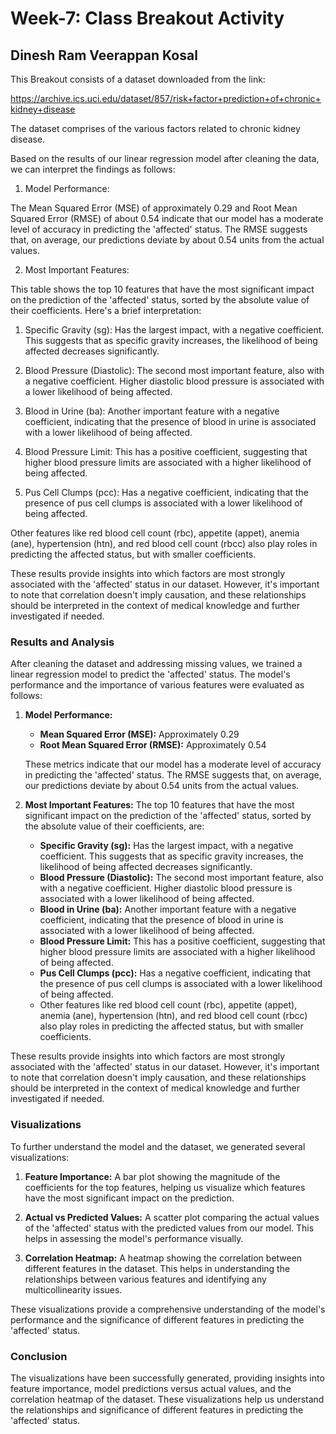# Week-7: Class Breakout Activity
## Dinesh Ram Veerappan Kosal

This Breakout consists of a dataset downloaded from the link:

https://archive.ics.uci.edu/dataset/857/risk+factor+prediction+of+chronic+kidney+disease

The dataset comprises of the various factors related to chronic kidney disease.

Based on the results of our linear regression model after cleaning the data, we can interpret the findings as follows:

1. Model Performance:

The Mean Squared Error (MSE) of approximately 0.29 and Root Mean Squared Error (RMSE) of about 0.54 indicate that our model has a moderate level of accuracy in predicting the 'affected' status. The RMSE suggests that, on average, our predictions deviate by about 0.54 units from the actual values.

2. Most Important Features:

This table shows the top 10 features that have the most significant impact on the prediction of the 'affected' status, sorted by the absolute value of their coefficients. Here's a brief interpretation:

1. Specific Gravity (sg): Has the largest impact, with a negative coefficient. This suggests that as specific gravity increases, the likelihood of being affected decreases significantly.

2. Blood Pressure (Diastolic): The second most important feature, also with a negative coefficient. Higher diastolic blood pressure is associated with a lower likelihood of being affected.

3. Blood in Urine (ba): Another important feature with a negative coefficient, indicating that the presence of blood in urine is associated with a lower likelihood of being affected.

4. Blood Pressure Limit: This has a positive coefficient, suggesting that higher blood pressure limits are associated with a higher likelihood of being affected.

5. Pus Cell Clumps (pcc): Has a negative coefficient, indicating that the presence of pus cell clumps is associated with a lower likelihood of being affected.

Other features like red blood cell count (rbc), appetite (appet), anemia (ane), hypertension (htn), and red blood cell count (rbcc) also play roles in predicting the affected status, but with smaller coefficients.

These results provide insights into which factors are most strongly associated with the 'affected' status in our dataset. However, it's important to note that correlation doesn't imply causation, and these relationships should be interpreted in the context of medical knowledge and further investigated if needed.

### **Results and Analysis**

After cleaning the dataset and addressing missing values, we trained a linear regression model to predict the 'affected' status. The model's performance and the importance of various features were evaluated as follows:

1. **Model Performance:**
    - **Mean Squared Error (MSE):** Approximately 0.29
    - **Root Mean Squared Error (RMSE):** Approximately 0.54

    These metrics indicate that our model has a moderate level of accuracy in predicting the 'affected' status. The RMSE suggests that, on average, our predictions deviate by about 0.54 units from the actual values.

2. **Most Important Features:**
    The top 10 features that have the most significant impact on the prediction of the 'affected' status, sorted by the absolute value of their coefficients, are:

    - **Specific Gravity (sg):** Has the largest impact, with a negative coefficient. This suggests that as specific gravity increases, the likelihood of being affected decreases significantly.
    - **Blood Pressure (Diastolic):** The second most important feature, also with a negative coefficient. Higher diastolic blood pressure is associated with a lower likelihood of being affected.
    - **Blood in Urine (ba):** Another important feature with a negative coefficient, indicating that the presence of blood in urine is associated with a lower likelihood of being affected.
    - **Blood Pressure Limit:** This has a positive coefficient, suggesting that higher blood pressure limits are associated with a higher likelihood of being affected.
    - **Pus Cell Clumps (pcc):** Has a negative coefficient, indicating that the presence of pus cell clumps is associated with a lower likelihood of being affected.
    - Other features like red blood cell count (rbc), appetite (appet), anemia (ane), hypertension (htn), and red blood cell count (rbcc) also play roles in predicting the affected status, but with smaller coefficients.

These results provide insights into which factors are most strongly associated with the 'affected' status in our dataset. However, it's important to note that correlation doesn't imply causation, and these relationships should be interpreted in the context of medical knowledge and further investigated if needed.

### **Visualizations**

To further understand the model and the dataset, we generated several visualizations:

1. **Feature Importance:**
    A bar plot showing the magnitude of the coefficients for the top features, helping us visualize which features have the most significant impact on the prediction.

2. **Actual vs Predicted Values:**
    A scatter plot comparing the actual values of the 'affected' status with the predicted values from our model. This helps in assessing the model's performance visually.

3. **Correlation Heatmap:**
    A heatmap showing the correlation between different features in the dataset. This helps in understanding the relationships between various features and identifying any multicollinearity issues.

These visualizations provide a comprehensive understanding of the model's performance and the significance of different features in predicting the 'affected' status.


### **Conclusion**

The visualizations have been successfully generated, providing insights into feature importance, model predictions versus actual values, and the correlation heatmap of the dataset. These visualizations help us understand the relationships and significance of different features in predicting the 'affected' status. 
